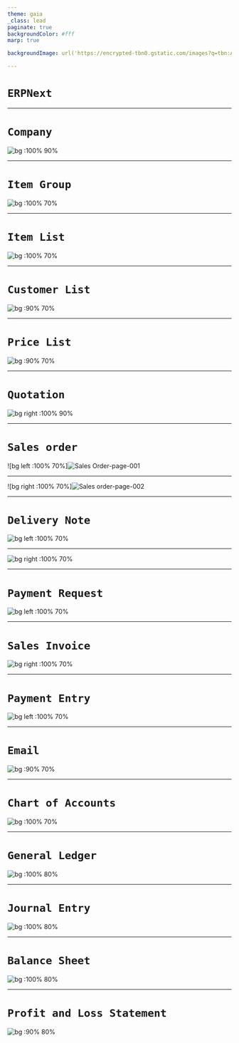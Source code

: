 ```yaml
---
theme: gaia
_class: lead
paginate: true
backgroundColor: #fff
marp: true

backgroundImage: url('https://encrypted-tbn0.gstatic.com/images?q=tbn:ANd9GcSKFcfc3lLfpbn8A5tdeEJ1htvfSaduvEn1Lg&usqp=CAU')

---
```

# ```ERPNext```

---

# ```Company```

![bg :100% 90%](images/Company.png)

---

# ```Item Group```
![bg :100% 70%](images/ItemGroup.png)

---
# ```Item List```
![bg :100% 70%](images/ItemList.png)

---
# ```Customer List```
![bg :90% 70%](images/CustomerList.png)

----
# ```Price List```
![bg :90% 70%](images/PriceList.png)

----
# ```Quotation```
![bg right :100% 90%](images/Quotation.jpg)

---- 
# ```Sales order```
![bg left :100% 70%]![Sales Order-page-001](https://user-images.githubusercontent.com/57444962/111754875-7bf8d180-88be-11eb-861c-a32bf699de75.jpg)


---

![bg right :100% 70%]![Sales order-page-002](https://user-images.githubusercontent.com/57444962/111754987-9d59bd80-88be-11eb-88ff-a6da118a1219.jpg)


---

# ```Delivery Note```
![bg left :100% 70%](images/Delivery_Note1.jpg)

----

![bg right :100% 70%](images/Delivery_Note2.jpg)

----
# ```Payment Request```
![bg left :100% 70%](images/Payment_Request.jpg)

----
# ```Sales Invoice```
![bg right :100% 70%](images/Sales_Invoice.jpg)

----
# ```Payment Entry```
![bg left :100% 70%](images/Payment_Entry.jpg)

----

# ```Email```
![bg :90% 70%](images/Email.png)

----
# ```Chart of Accounts```
![bg  :100% 70%](images/ChartOfAccounts.png)

----
# ```General Ledger```

![bg :100% 80%](images/GeneralLedger.png)

---
# ```Journal Entry```

![bg :100% 80%](images/JournalEntry.png)

---
# ```Balance Sheet```
![bg :100% 80%](images/BalanceSheet.png)

------

# ```Profit and Loss Statement```

![bg :90% 80%](images/ProfitAndLoss.png)


